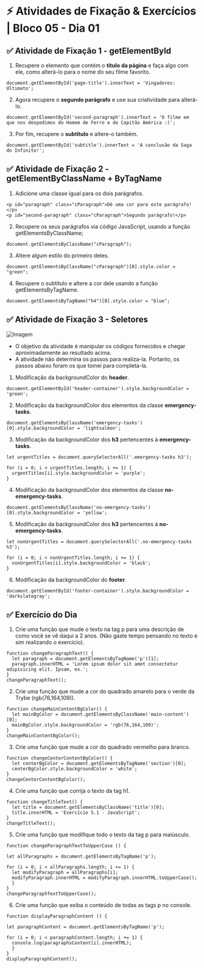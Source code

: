 # &#9889; Atividades de Fixação & Exercícios | Bloco 05 - Dia 01

## &#9989; Atividade de Fixação 1 - getElementById

1. Recupere o elemento que contém o **título da página** e faça algo com ele, como alterá-lo para o nome do seu filme favorito.
```
document.getElementById('page-title').innerText = 'Vingadores: Ultimato';
```

2. Agora recupere o **segundo parágrafo** e use sua criatividade para alterá-lo.
```
document.getElementById('second-paragraph').innerText = 'O filme em que nos despedimos do Homem de Ferro e do Capitão América :(';
```

3. Por fim, recupere o **subtítulo** e altere-o também.
```
document.getElementById('subtitle').innerText = 'A conclusão da Saga do Infinito!';
```

## &#9989; Atividade de Fixação 2 - getElementByClassName + ByTagName

1. Adicione uma classe igual para os dois parágrafos.
```
<p id="paragraph" class="cParagraph">Dê uma cor para este parágrafo!</p>
<p id="second-paragraph" class="cParagraph">Segundo parágrafo!</p>
```

2. Recupere os seus parágrafos via código JavaScript, usando a função getElementsByClassName;
```
document.getElementsByClassName("cParagraph");
```

3. Altere algum estilo do primeiro deles.
```
document.getElementsByClassName("cParagraph")[0].style.color = "green";
```

4. Recupere o subtítulo e altere a cor dele usando a função getElementsByTagName.
```
document.getElementsByTagName("h4")[0].style.color = "blue";
```

## &#9989; Atividade de Fixação 3 - Seletores

![Imagem](/atividades-fixacao/ativ-03_seletores/objetivo-ativ-03.png)

- O objetivo da atividade é manipular os códigos fornecidos e chegar aproximadamente ao resultado acima.
- A atividade não determina os passos para realiza-la. Portanto, os passos abaixo foram os que tomei para completa-la.

1. Modificação da backgroundColor do **header**.
```
document.getElementById('header-container').style.backgroundColor = 'green';

```

2. Modificação da backgroundColor dos elementos da classe **emergency-tasks**.
```
document.getElementsByClassName('emergency-tasks')[0].style.backgroundColor = 'lightsalmon';
```

3. Modificação da backgroundColor dos **h3** pertencentes à **emergency-tasks**.
```
let urgentTitles = document.querySelectorAll('.emergency-tasks h3');

for (i = 0; i < urgentTitles.length; i += 1) {
  urgentTitles[i].style.backgroundColor = 'purple';
}
```

4. Modificação da backgroundColor dos elementos da classe **no-emergency-tasks**.
```
document.getElementsByClassName('no-emergency-tasks')[0].style.backgroundColor = 'yellow';
```

5. Modificação da backgroundColor dos **h3** pertencentes à **no-emergency-tasks**.
```
let nonUrgentTitles = document.querySelectorAll('.no-emergency-tasks h3');

for (i = 0; i < nonUrgentTitles.length; i += 1) {
  nonUrgentTitles[i].style.backgroundColor = 'black';
}
```

6. Modificação da backgroundColor do **footer**.
```
document.getElementById('footer-container').style.backgroundColor = 'darkslategray';
```

## &#9989; Exercício do Dia

1. Crie uma função que mude o texto na tag p para uma descrição de como você se vê daqui a 2 anos. (Não gaste tempo pensando no texto e sim realizando o exercício).
```
function changeParagraphText() {
  let paragraph = document.getElementsByTagName('p')[1];
  paragraph.innerHTML = 'Lorem ipsum dolor sit amet consectetur adipisicing elit. Ipsam, ex.';
}
changeParagraphText();
```

2. Crie uma função que mude a cor do quadrado amarelo para o verde da Trybe (rgb(76,164,109)).
```
function changeMainContentBgColor() {
  let mainBgColor = document.getElementsByClassName('main-content')[0];
  mainBgColor.style.backgroundColor = 'rgb(76,164,109)';
}
changeMainContentBgColor();
```

3. Crie uma função que mude a cor do quadrado vermelho para branco.
```
function changeCenterContentBgColor() {
  let centerBgColor = document.getElementsByTagName('section')[0];
  centerBgColor.style.backgroundColor = 'white';
}
changeCenterContentBgColor();
```

4. Crie uma função que corrija o texto da tag h1.
```
function changeTitleText() {
  let title = document.getElementsByClassName('title')[0];
  title.innerHTML = 'Exercício 5.1 - JavaScript';
}
changeTitleText();
```


5. Crie uma função que modifique todo o texto da tag p para maiúsculo.
```
function changeParagraphTextToUpperCase () {

let allParagraphs = document.getElementsByTagName('p');

for (i = 0; i < allParagraphs.length; i += 1) {
  let modifyParagraph = allParagraphs[i];
  modifyParagraph.innerHTML = modifyParagraph.innerHTML.toUpperCase();
  }
}
changeParagraphTextToUpperCase();
```


6. Crie uma função que exiba o conteúdo de todas as tags p no console.
```
function displayParagraphContent () {

let paragraphContent = document.getElementsByTagName('p');

for (i = 0; i < paragraphContent.length; i += 1) {
  console.log(paragraphsContent[i].innerHTML);
  }
}
displayParagraphContent();
```